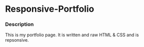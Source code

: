 # Responsive-Portfolio

### Description
This is my portfolio page.  It is written and raw HTML & CSS and is repsonsive. 
